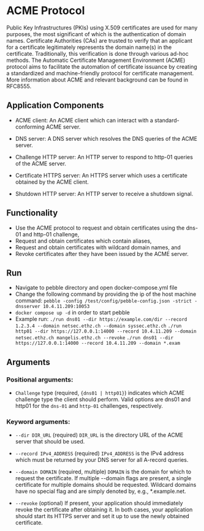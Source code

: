 # ACME Protocol
Public Key Infrastructures (PKIs) using X.509 certificates are used for many purposes, the most significant of which is the authentication of domain names. Certificate Authorities (CAs) are trusted to verify that an applicant for a certificate legitimately represents the domain name(s) in the certificate. Traditionally, this verification is done through various ad-hoc methods.
The Automatic Certificate Management Environment (ACME) protocol aims to facilitate the automation of certificate issuance by creating a standardized and machine-friendly protocol for certificate management.
More information about ACME and relevant background can be found in RFC8555.

## Application Components

* ACME client: An ACME client which can interact with a standard-conforming ACME server.

* DNS server: A DNS server which resolves the DNS queries of the ACME server.

* Challenge HTTP server: An HTTP server to respond to http-01 queries of the ACME server.

* Certificate HTTPS server: An HTTPS server which uses a certificate obtained by the ACME client.

* Shutdown HTTP server:  An HTTP server to receive a shutdown signal.

## Functionality

* Use the ACME protocol to request and obtain certificates using the dns-01 and http-01 challenge,
* Request and obtain certificates which contain aliases,
* Request and obtain certificates with wildcard domain names, and
* Revoke certificates after they have been issued by the ACME server.

## Run
* Navigate to pebble directory and open docker-compose.yml file
* Change the following command by providing the ip of the host machine
  command: `pebble -config /test/config/pebble-config.json -strict -dnsserver 10.4.11.209:10053`
* `docker compose up -d` in order to start pebble
* Example run: 
`./run dns01 --dir https://example.com/dir --record 1.2.3.4 --domain netsec.ethz.ch --domain syssec.ethz.ch`
`./run http01 --dir https://127.0.0.1:14000 --record 10.4.11.209 --domain netsec.ethz.ch mangelis.ethz.ch --revoke`
`./run dns01 --dir https://127.0.0.1:14000 --record 10.4.11.209 --domain *.exam`

## Arguments
### Positional arguments:

* `Challenge` type (required, `{dns01 | http01}`) indicates which ACME challenge type the client should perform. Valid options are dns01 and http01 for the `dns-01` and `http-01` challenges, respectively.

### Keyword arguments:

* `--dir DIR_URL` (required) `DIR_URL` is the directory URL of the ACME server that should be used.

* `--record IPv4_ADDRESS` (required) `IPv4_ADDRESS` is the IPv4 address which must be returned by your DNS server for all A-record queries.

* `--domain DOMAIN` (required, multiple) `DOMAIN` is the domain for which to request the certificate. If multiple --domain flags are present, a single certificate for multiple domains should be requested. Wildcard domains have no special flag and are simply denoted by, e.g., *.example.net.

* `--revoke` (optional) If present, your application should immediately revoke the certificate after obtaining it. In both cases, your application should start its HTTPS server and set it up to use the newly obtained certificate.

